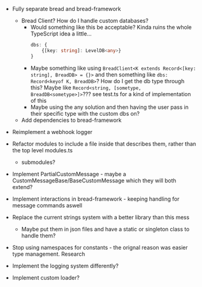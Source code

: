 - Fully separate bread and bread-framework
    - Bread Client? How do I handle custom databases?
        - Would something like this be acceptable? Kinda ruins the whole TypeScript idea a little...
            ```ts
            dbs: {
                {[key: string]: LevelDB<any>}
            }
            ```
        - Maybe something like using `BreadClient<K extends Record<[key: string], BreadDB> = {}>` and then something like `dbs: Record<keyof K, BreadDB>`? How do I get the db type through this? Maybe like `Record<string, [sometype, BreadDB<sometype>]>`??? see test.ts for a kind of implementation of this
        - Maybe using the any solution and then having the user pass in their specific type with the custom dbs on?
    - Add dependencies to bread-framework
- Reimplement a webhook logger

- Refactor modules to include a file inside that describes them, rather than the top level modules.ts
    - submodules?

- Implement PartialCustomMessage - maybe a CustomMessageBase/BaseCustomMessage which they will both extend?
- Implement interactions in bread-framework
        - keeping handling for message commands aswell

- Replace the current strings system with a better library than this mess
    - Maybe put them in json files and have a static or singleton class to handle them?
- Stop using namespaces for constants - the orignal reason was easier type management. Research

- Implement the logging system differently?

- Implement custom loader?
